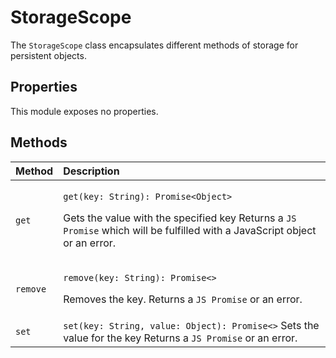 # StorageScope

The `StorageScope` class encapsulates different methods of storage for persistent objects.

## Properties

This module exposes no properties.

## Methods

<table>
  <thead>
    <tr>
      <th style="text-align:left">Method</th>
      <th style="text-align:left">Description</th>
    </tr>
  </thead>
  <tbody>
    <tr>
      <td style="text-align:left"><code>get</code>
      </td>
      <td style="text-align:left">
        <p><code>get(key: String): Promise&lt;Object&gt;</code>
        </p>
        <p>Gets the value with the specified key Returns a <code>JS Promise</code> which
          will be fulfilled with a JavaScript object or an error.</p>
      </td>
    </tr>
    <tr>
      <td style="text-align:left"><code>remove</code>
      </td>
      <td style="text-align:left">
        <p><code>remove(key: String): Promise&lt;&gt;</code>
        </p>
        <p>Removes the key. Returns a <code>JS Promise</code> or an error.</p>
      </td>
    </tr>
    <tr>
      <td style="text-align:left"><code>set</code>
      </td>
      <td style="text-align:left"><code>set(key: String, value: Object): Promise&lt;&gt;</code> Sets the
        value for the key Returns a <code>JS Promise</code> or an error.</td>
    </tr>
  </tbody>
</table>